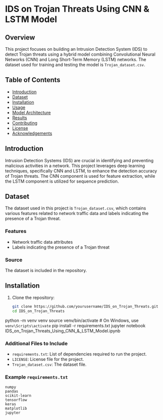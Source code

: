 # IDS on Trojan Threats Using CNN & LSTM Model

## Overview

This project focuses on building an Intrusion Detection System (IDS) to detect Trojan threats using a hybrid model combining Convolutional Neural Networks (CNN) and Long Short-Term Memory (LSTM) networks. The dataset used for training and testing the model is `Trojan_dataset.csv`.

## Table of Contents

- [Introduction](#introduction)
- [Dataset](#dataset)
- [Installation](#installation)
- [Usage](#usage)
- [Model Architecture](#model-architecture)
- [Results](#results)
- [Contributing](#contributing)
- [License](#license)
- [Acknowledgements](#acknowledgements)

## Introduction

Intrusion Detection Systems (IDS) are crucial in identifying and preventing malicious activities in a network. This project leverages deep learning techniques, specifically CNN and LSTM, to enhance the detection accuracy of Trojan threats. The CNN component is used for feature extraction, while the LSTM component is utilized for sequence prediction.

## Dataset

The dataset used in this project is `Trojan_dataset.csv`, which contains various features related to network traffic data and labels indicating the presence of a Trojan threat.

### Features

- Network traffic data attributes
- Labels indicating the presence of a Trojan threat

### Source

The dataset is included in the repository.

## Installation

1. Clone the repository:
   ```sh
   git clone https://github.com/yourusername/IDS_on_Trojan_Threats.git
   cd IDS_on_Trojan_Threats
python -m venv venv
source venv/bin/activate   # On Windows, use `venv\Scripts\activate`
pip install -r requirements.txt
jupyter notebook IDS_on_Trojan_Threats_Using_CNN_&_LSTM_Model.ipynb

### Additional Files to Include

- `requirements.txt`: List of dependencies required to run the project.
- `LICENSE`: License file for the project.
- `Trojan_dataset.csv`: The dataset file.

### Example `requirements.txt`
```plaintext
numpy
pandas
scikit-learn
tensorflow
keras
matplotlib
jupyter

